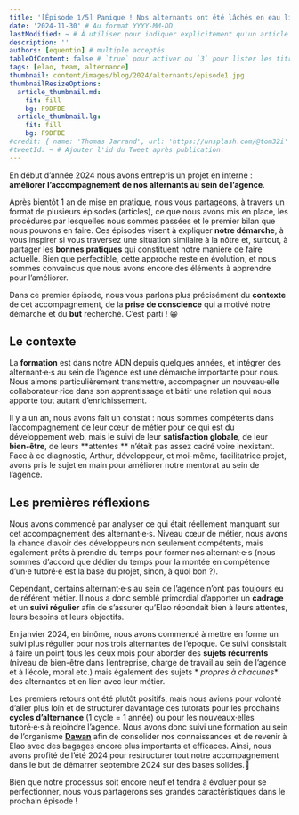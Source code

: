 ```yaml
---
title: '[Épisode 1/5] Panique ! Nos alternants ont été lâchés en eau libre'
date: '2024-11-30' # Au format YYYY-MM-DD
lastModified: ~ # À utiliser pour indiquer explicitement qu'un article à été mis à jour
description: ''
authors: [equentin] # multiple acceptés
tableOfContent: false # `true` pour activer ou `3` pour lister les titres sur 3 niveaux.
tags: [elao, team, alternance]
thumbnail: content/images/blog/2024/alternants/episode1.jpg
thumbnailResizeOptions:
  article_thumbnail.md:
    fit: fill
    bg: F9DFDE
  article_thumbnail.lg:
    fit: fill
    bg: F9DFDE
#credit: { name: 'Thomas Jarrand', url: 'https://unsplash.com/@tom32i' } # Pour créditer la photo utilisée en miniature
#tweetId: ~ # Ajouter l'id du Tweet après publication.
---
```



En début d’année 2024 nous avons entrepris un projet en interne : **améliorer l’accompagnement de nos alternants au sein
de l’agence**.  

Après bientôt 1 an de mise en pratique, nous vous partageons, à travers un format de plusieurs épisodes (articles), 
ce que nous avons mis en place, les procédures par lesquelles nous sommes passées et le premier bilan que
nous pouvons en faire. Ces épisodes visent à expliquer **notre démarche**, à vous inspirer si vous traversez une
situation similaire à la nôtre et, surtout, à partager les **bonnes pratiques** qui constituent notre manière de faire
actuelle. Bien que perfectible, cette approche reste en évolution, et nous sommes convaincus que nous avons encore des
éléments à apprendre pour l’améliorer.

Dans ce premier épisode, nous vous parlons plus précisément du **contexte** de cet accompagnement, de la **prise de
conscience** qui a motivé notre démarche et du **but** recherché. C’est parti ! 😀

## Le contexte

La **formation** est dans notre ADN depuis quelques années, et intégrer des alternant·e·s au sein de l’agence est une
démarche importante pour nous.
Nous aimons particulièrement transmettre, accompagner un nouveau·elle collaborateur·rice dans son apprentissage et bâtir
une relation qui nous apporte tout autant d’enrichissement.

Il y a un an, nous avons fait un constat : nous sommes compétents dans l’accompagnement de leur cœur de métier pour ce
qui est du développement web, mais le suivi de leur **satisfaction globale**, de leur **bien-être**, de leurs **attentes
** n’était pas assez cadré voire inexistant. Face à ce diagnostic, Arthur, développeur, et moi-même, facilitatrice
projet, avons pris le sujet en main pour améliorer notre mentorat au sein de l’agence.

## Les premières réflexions

Nous avons commencé par analyser ce qui était réellement manquant sur cet accompagnement des alternant·e·s. Niveau cœur
de métier, nous avons la chance d’avoir des développeurs non seulement compétents, mais également prêts à prendre du
temps pour former nos alternant·e·s (nous sommes d’accord que dédier du temps pour la montée en compétence d’un·e
tutoré·e est la base du projet, sinon, à quoi bon ?).

Cependant, certains alternant·e·s au sein de l’agence n’ont pas toujours eu de référent métier. Il nous a donc semblé
primordial d’apporter un **cadrage** et un **suivi régulier** afin de s’assurer qu’Elao répondait bien à leurs attentes,
leurs besoins et leurs objectifs.

En janvier 2024, en binôme, nous avons commencé à mettre en forme un suivi plus régulier pour nos trois alternantes de
l’époque. Ce suivi consistait à faire un point tous les deux mois pour aborder des **sujets récurrents** (niveau de
bien-être dans l’entreprise, charge de travail au sein de l’agence et à l’école, moral etc.) mais également des sujets *
*propres à chacunes** des alternantes et en lien avec leur métier.  

Les premiers retours ont été plutôt positifs, mais nous avions pour volonté d’aller plus loin et de structurer davantage
ces tutorats pour les prochains **cycles d’alternance** (1 cycle = 1 année) ou pour les nouveaux·elles tutoré·e·s à
rejoindre l’agence. Nous avons donc suivi une formation au sein de
l’organisme <a href="https://www.dawan.fr/" target="blank">**Dawan**</a>  afin de consolider nos connaissances et de
revenir à Elao avec des bagages encore plus importants et efficaces.
Ainsi, nous avons profité de l’été 2024 pour restructurer tout notre accompagnement dans le but de démarrer septembre
2024 sur des bases solides.💪

Bien que notre processus soit encore neuf et tendra à évoluer pour se perfectionner, nous vous partagerons ses grandes
caractéristiques dans le prochain épisode ! 




